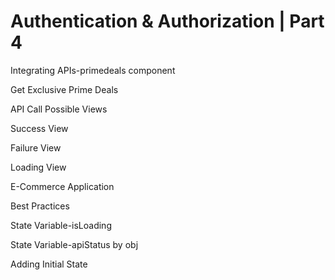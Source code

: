 # Authentication & Authorization | Part 4

Integrating APIs-primedeals component

Get Exclusive Prime Deals

API Call Possible Views

Success View

Failure View

Loading View

E-Commerce Application

Best Practices

State Variable-isLoading

State Variable-apiStatus by obj

Adding Initial State
